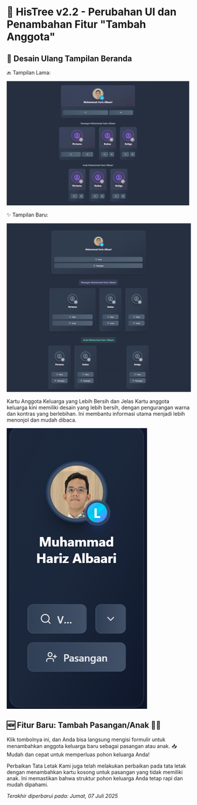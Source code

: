 # 🚀 HisTree v2.2 - Perubahan UI dan Penambahan Fitur "Tambah Anggota"

## 🎨 Desain Ulang Tampilan Beranda

🔙 Tampilan Lama:

![Beranda Lama](./img/2_2/old.svg)

✨ Tampilan Baru:

![Beranda Baru](./img/2_2/new.svg)

Kartu Anggota Keluarga yang Lebih Bersih dan Jelas
Kartu anggota keluarga kini memiliki desain yang lebih bersih, dengan pengurangan warna dan kontras yang berlebihan. Ini membantu informasi utama menjadi lebih menonjol dan mudah dibaca.

![Kartu Baru](./img/2_2/card.png)

## 🆕 Fitur Baru: Tambah Pasangan/Anak 👶💍
Klik tombolnya ini, dan Anda bisa langsung mengisi formulir untuk menambahkan anggota keluarga baru sebagai pasangan atau anak.
📥 Mudah dan cepat untuk memperluas pohon keluarga Anda!

Perbaikan Tata Letak
Kami juga telah melakukan perbaikan pada tata letak dengan menambahkan kartu kosong untuk pasangan yang tidak memiliki anak. Ini memastikan bahwa struktur pohon keluarga Anda tetap rapi dan mudah dipahami.

*Terakhir diperbarui pada: Jumat, 07 Juli 2025*